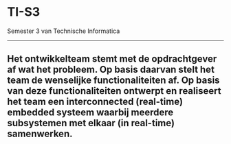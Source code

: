 # TI-S3
Semester 3 van Technische Informatica

---
Het ontwikkelteam stemt met de opdrachtgever af wat het probleem.
Op basis daarvan stelt het team de wenselijke functionaliteiten af. Op basis van deze functionaliteiten ontwerpt en realiseert het team een interconnected (real-time) embedded systeem waarbij meerdere subsystemen met elkaar (in real-time) samenwerken.
---
